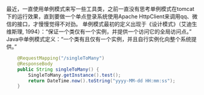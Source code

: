 最近，一直使用单例模式来写一些工具类，之前一直没有思考单例模式在tomcat下的运行效果，直到要做一个单点登录系统使用Apache HttpClient来调用qq、微信的接口，才慢慢觉得不对劲。
单例模式最初的定义出现于《设计模式》（艾迪生维斯理, 1994）：“保证一个类仅有一个实例，并提供一个访问它的全局访问点。”
Java中单例模式定义：“一个类有且仅有一个实例，并且自行实例化向整个系统提供。”
```java
    @RequestMapping("/singleToMany")
    @ResponseBody
    public String singleToMany() {
        SingleToMany.getInstance().test();
        return DateTime.now().toString("yyyy-MM-dd HH:mm:ss");
    }
```

```java

```